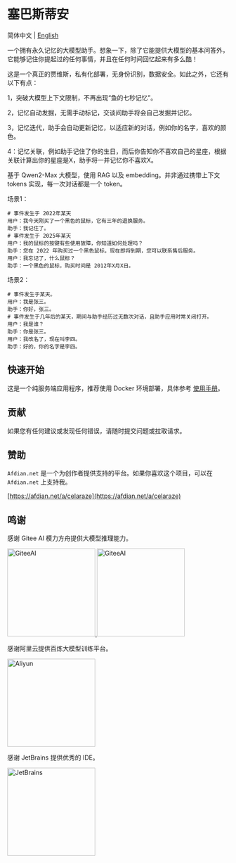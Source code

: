 # 塞巴斯蒂安

简体中文 | [English](README/README.en_US.md)

一个拥有永久记忆的大模型助手。想象一下，除了它能提供大模型的基本问答外，它能够记住你提起过的任何事情，并且在任何时间回忆起来有多么酷！

这是一个真正的贾维斯，私有化部署，无身份识别，数据安全。如此之外，它还有以下有点：

1，突破大模型上下文限制，不再出现“鱼的七秒记忆”。

2，记忆自动发掘，无需手动标记，交谈间助手将会自己发掘并记忆。

3，记忆迭代，助手会自动更新记忆，以适应新的对话，例如你的名字，喜欢的颜色。

4：记忆关联，例如助手记住了你的生日，而后你告知你不喜欢自己的星座，根据关联计算出你的星座是X，助手将一并记忆你不喜欢X。

基于 Qwen2-Max 大模型，使用 RAG 以及 embedding。并非通过携带上下文 tokens 实现，每一次对话都是一个 token。

场景1：

```shell
# 事件发生于 2022年某天
用户：我今天刚买了一个黑色的鼠标，它有三年的退换服务。
助手：我记住了。
# 事件发生于 2025年某天
用户：我的鼠标的按键有些使用故障，你知道如何处理吗？
助手：您在 2022 年购买过一个黑色鼠标，现在即将到期，您可以联系售后服务。
用户：我忘记了，什么鼠标？
助手：一个黑色的鼠标，购买时间是 2012年X月X日。
```

场景2：

```shell
# 事件发生于某天。
用户：我是张三。
助手：你好，张三。
# 事件发生于几年后的某天，期间与助手经历过无数次对话，且助手应用时常关闭打开。
用户：我是谁？
助手：你是张三。
用户：我改名了，现在叫李四。
助手：好的，你的名字是李四。
```

## 快速开始

这是一个纯服务端应用程序，推荐使用 Docker 环境部署，具体参考
[使用手册](docs/使用手册.md)。

## 贡献

如果您有任何建议或发现任何错误，请随时提交问题或拉取请求。

## 赞助

`Afdian.net` 是一个为创作者提供支持的平台。如果你喜欢这个项目，可以在 `Afdian.net` 上支持我。

[https://afdian.net/a/celaraze](https://afdian.net/a/celaraze)

## 鸣谢

感谢 Gitee AI 模力方舟提供大模型推理能力。

<a href="#" target="_blank">
    <img src="http://oss.celaraze.com:9999/projects/sebastian/badges/badge-inspired-cn-black.svg" width="200" alt="GiteeAI" />
</a>
<a href="#" target="_blank">
    <img src="http://oss.celaraze.com:9999/projects/sebastian/badges/badge-powered-en-black.svg" width="200" alt="GiteeAI" />
</a>

感谢阿里云提供百炼大模型训练平台。

<a href="#" target="_blank">
    <img src="http://oss.celaraze.com:9999/projects/sebastian/badges/aliyun-bailian.png" width="200" alt="Aliyun" />
</a>

感谢 JetBrains 提供优秀的 IDE。

<a href="https://www.jetbrains.com/?from=cela" target="_blank">
    <img src="https://www.jetbrains.com/company/brand/img/jetbrains_logo.png" width="200" alt="JetBrains" />
</a>